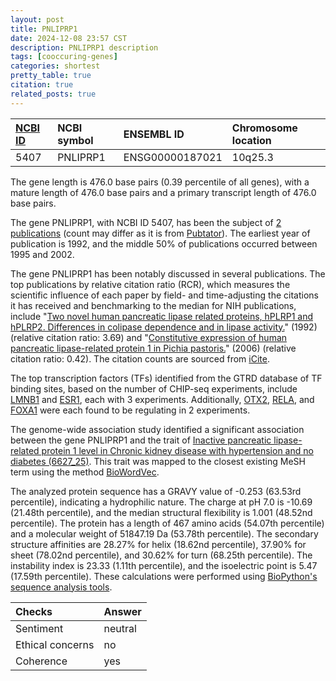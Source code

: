 ```yaml
---
layout: post
title: PNLIPRP1
date: 2024-12-08 23:57 CST
description: PNLIPRP1 description
tags: [cooccuring-genes]
categories: shortest
pretty_table: true
citation: true
related_posts: true
---
```




| [NCBI ID](https://www.ncbi.nlm.nih.gov/gene/5407) | NCBI symbol | ENSEMBL ID | Chromosome location |
| :-------- | :------- | :-------- | :------- |
| 5407  | PNLIPRP1 | ENSG00000187021 | 10q25.3 |



The gene length is 476.0 base pairs (0.39 percentile of all genes), with a mature length of 476.0 base pairs and a primary transcript length of 476.0 base pairs.


The gene PNLIPRP1, with NCBI ID 5407, has been the subject of [2 publications](https://pubmed.ncbi.nlm.nih.gov/?term=%22PNLIPRP1%22) (count may differ as it is from [Pubtator](https://academic.oup.com/nar/article/47/W1/W587/5494727)). The earliest year of publication is 1992, and the middle 50% of publications occurred between 1995 and 2002.


The gene PNLIPRP1 has been notably discussed in several publications. The top publications by relative citation ratio (RCR), which measures the scientific influence of each paper by field- and time-adjusting the citations it has received and benchmarking to the median for NIH publications, include "[Two novel human pancreatic lipase related proteins, hPLRP1 and hPLRP2. Differences in colipase dependence and in lipase activity.](https://pubmed.ncbi.nlm.nih.gov/1379598)" (1992) (relative citation ratio: 3.69) and "[Constitutive expression of human pancreatic lipase-related protein 1 in Pichia pastoris.](https://pubmed.ncbi.nlm.nih.gov/16481202)" (2006) (relative citation ratio: 0.42). The citation counts are sourced from [iCite](https://icite.od.nih.gov).





The top transcription factors (TFs) identified from the GTRD database of TF binding sites, based on the number of CHIP-seq experiments, include [LMNB1](https://www.ncbi.nlm.nih.gov/gene/4001) and [ESR1](https://www.ncbi.nlm.nih.gov/gene/2099), each with 3 experiments. Additionally, [OTX2](https://www.ncbi.nlm.nih.gov/gene/5015), [RELA](https://www.ncbi.nlm.nih.gov/gene/5970), and [FOXA1](https://www.ncbi.nlm.nih.gov/gene/3169) were each found to be regulating in 2 experiments.





The genome-wide association study identified a significant association between the gene PNLIPRP1 and the trait of [Inactive pancreatic lipase-related protein 1 level in Chronic kidney disease with hypertension and no diabetes (6627_25)](https://pubmed.ncbi.nlm.nih.gov/35870639). This trait was mapped to the closest existing MeSH term using the method [BioWordVec](https://www.nature.com/articles/s41597-019-0055-0).





The analyzed protein sequence has a GRAVY value of -0.253 (63.53rd percentile), indicating a hydrophilic nature. The charge at pH 7.0 is -10.69 (21.48th percentile), and the median structural flexibility is 1.001 (48.52nd percentile). The protein has a length of 467 amino acids (54.07th percentile) and a molecular weight of 51847.19 Da (53.78th percentile). The secondary structure affinities are 28.27% for helix (18.62nd percentile), 37.90% for sheet (78.02nd percentile), and 30.62% for turn (68.25th percentile). The instability index is 23.33 (1.11th percentile), and the isoelectric point is 5.47 (17.59th percentile). These calculations were performed using [BioPython's sequence analysis tools](https://biopython.org/docs/1.75/api/Bio.SeqUtils.ProtParam.html).



| Checks    | Answer |
| :-------- | :------- |
| Sentiment  | neutral   |
| Ethical concerns | no     |
| Coherence    | yes    |